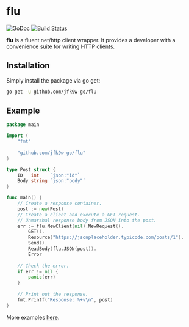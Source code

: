 # flu

[![GoDoc](https://godoc.org/github.com/jfk9w-go/flu?status.svg)](https://godoc.org/github.com/jfk9w-go/flu) [![Build Status](https://travis-ci.org/jfk9w-go/flu.svg?branch=master)](https://travis-ci.org/jfk9w-go/flu)

**flu** is a fluent net/http client wrapper. It provides
a developer with a convenience suite for writing HTTP clients.

## Installation
Simply install the package via go get:
```bash
go get -u github.com/jfk9w-go/flu
```

## Example
```go
package main

import (
	"fmt"
	
	"github.com/jfk9w-go/flu"
)

type Post struct {
	ID   int    `json:"id"`
	Body string `json:"body"`
}

func main() {
	// Create a response container.
	post := new(Post)
	// Create a client and execute a GET request.
	// Unmarshal response body from JSON into the post.
	err := flu.NewClient(nil).NewRequest().
	    GET().
	    Resource("https://jsonplaceholder.typicode.com/posts/1").
	    Send().
	    ReadBody(flu.JSON(post)).
	    Error
	
	// Check the error.
	if err != nil {
	    panic(err)
	}
	
	// Print out the response.
	fmt.Printf("Response: %+v\n", post)
}
```

More examples [here](https://github.com/jfk9w-go/flu/blob/master/client_test.go).
